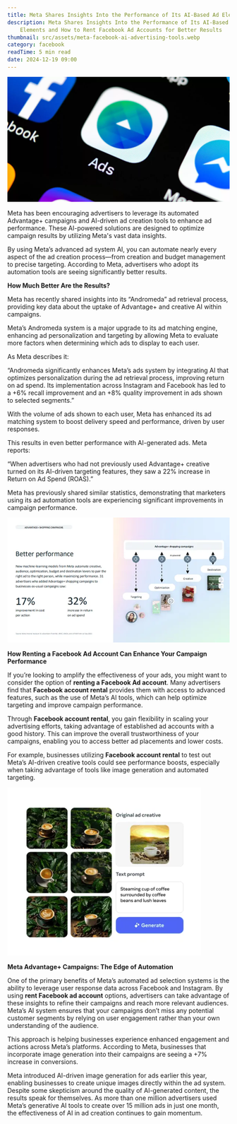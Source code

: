 ```yaml
---
title: Meta Shares Insights Into the Performance of Its AI-Based Ad Elements
description: Meta Shares Insights Into the Performance of Its AI-Based Ad
    Elements and How to Rent Facebook Ad Accounts for Better Results
thumbnail: src/assets/meta-facebook-ai-advertising-tools.webp
category: facebook
readTime: 5 min read
date: 2024-12-19 09:00
---
```


![Meta Shares Insights Into the Performance of Its AI-Based Ad Elements and How to Rent Facebook Ad Accounts for Better Results](src/assets/meta-facebook-ai-advertising-tools.webp 'Meta Shares Insights Into the Performance of Its AI-Based Ad Elements')

Meta has been encouraging advertisers to leverage its automated Advantage+ campaigns and AI-driven ad creation tools to enhance ad performance. These AI-powered solutions are designed to optimize campaign results by utilizing Meta's vast data insights.

By using Meta’s advanced ad system AI, you can automate nearly every aspect of the ad creation process—from creation and budget management to precise targeting. According to Meta, advertisers who adopt its automation tools are seeing significantly better results.

**How Much Better Are the Results?**

Meta has recently shared insights into its “Andromeda” ad retrieval process, providing key data about the uptake of Advantage+ and creative AI within campaigns.

Meta’s Andromeda system is a major upgrade to its ad matching engine, enhancing ad personalization and targeting by allowing Meta to evaluate more factors when determining which ads to display to each user.

As Meta describes it:

“Andromeda significantly enhances Meta’s ads system by integrating AI that optimizes personalization during the ad retrieval process, improving return on ad spend. Its implementation across Instagram and Facebook has led to a +6% recall improvement and an +8% quality improvement in ads shown to selected segments.”

With the volume of ads shown to each user, Meta has enhanced its ad matching system to boost delivery speed and performance, driven by user responses.

This results in even better performance with AI-generated ads. Meta reports:

“When advertisers who had not previously used Advantage+ creative turned on its AI-driven targeting features, they saw a 22% increase in Return on Ad Spend (ROAS).”

Meta has previously shared similar statistics, demonstrating that marketers using its ad automation tools are experiencing significant improvements in campaign performance.

![How Much Better Are the Results?](src/assets/meta_advantage_plus_guide3.webp 'How Much Better Are the Results?')

**How Renting a Facebook Ad Account Can Enhance Your Campaign Performance**

If you’re looking to amplify the effectiveness of your ads, you might want to consider the option of **renting a Facebook Ad account**. Many advertisers find that **Facebook account rental** provides them with access to advanced features, such as the use of Meta’s AI tools, which can help optimize targeting and improve campaign performance.

Through **Facebook account rental**, you gain flexibility in scaling your advertising efforts, taking advantage of established ad accounts with a good history. This can improve the overall trustworthiness of your campaigns, enabling you to access better ad placements and lower costs.

For example, businesses utilizing **Facebook account rental** to test out Meta’s AI-driven creative tools could see performance boosts, especially when taking advantage of tools like image generation and automated targeting.

![Meta Advantage+ Campaigns: The Edge of Automation](src/assets/meta_image_gen_1.webp 'Meta Advantage+ Campaigns: The Edge of Automation')

**Meta Advantage+ Campaigns: The Edge of Automation**

One of the primary benefits of Meta’s automated ad selection systems is the ability to leverage user response data across Facebook and Instagram. By using **rent Facebook ad account** options, advertisers can take advantage of these insights to refine their campaigns and reach more relevant audiences. Meta’s AI system ensures that your campaigns don’t miss any potential customer segments by relying on user engagement rather than your own understanding of the audience.

This approach is helping businesses experience enhanced engagement and actions across Meta’s platforms. According to Meta, businesses that incorporate image generation into their campaigns are seeing a +7% increase in conversions.

Meta introduced AI-driven image generation for ads earlier this year, enabling businesses to create unique images directly within the ad system. Despite some skepticism around the quality of AI-generated content, the results speak for themselves. As more than one million advertisers used Meta’s generative AI tools to create over 15 million ads in just one month, the effectiveness of AI in ad creation continues to gain momentum.
